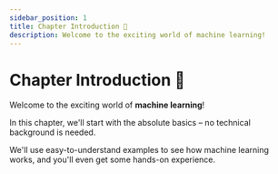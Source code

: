 ```yaml
---
sidebar_position: 1
title: Chapter Introduction 📖
description: Welcome to the exciting world of machine learning!
---
```


# Chapter Introduction 📖

Welcome to the exciting world of **machine learning**!

In this chapter, we'll start with the absolute basics – no technical background is needed.

We'll use easy-to-understand examples to see how machine learning works, and you'll even get some hands-on experience.
